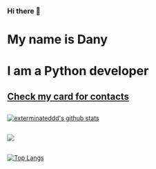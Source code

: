 ### Hi there 👋

# My name is Dany
# I am a Python developer
## [Check my card for contacts](https://exterminateddd.github.io "Visit Card Website")
## 
[![exterminateddd's github stats](https://github-readme-stats.vercel.app/api?username=exterminateddd&show_icons=true&theme=radical&layout=compact)](https://github.com/anuraghazra/github-readme-stats)
## 
[<img src="https://www.codewars.com/users/exterminateddd/badges/large">](https://www.codewars.com/users/exterminateddd)
## 
[![Top Langs](https://github-readme-stats.vercel.app/api/top-langs/?username=exterminateddd&layout=compact&theme=tokyonight)](https://github.com/exterminateddd/github-readme-stats)
